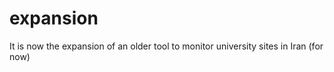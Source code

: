 # expansion  
It is now the expansion of an older tool to monitor university sites in Iran (for now)  
